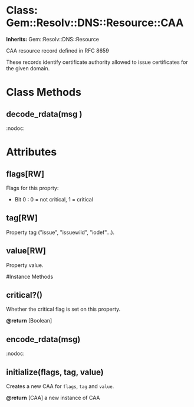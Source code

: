 # Class: Gem::Resolv::DNS::Resource::CAA
**Inherits:** Gem::Resolv::DNS::Resource
    

CAA resource record defined in RFC 8659

These records identify certificate authority allowed to issue certificates for
the given domain.


# Class Methods
## decode_rdata(msg ) [](#method-c-decode_rdata)
:nodoc:
# Attributes
## flags[RW] [](#attribute-i-flags)
Flags for this proprty:
*   Bit 0 : 0 = not critical, 1 = critical

## tag[RW] [](#attribute-i-tag)
Property tag ("issue", "issuewild", "iodef"...).

## value[RW] [](#attribute-i-value)
Property value.


#Instance Methods
## critical?() [](#method-i-critical?)
Whether the critical flag is set on this property.

**@return** [Boolean] 

## encode_rdata(msg) [](#method-i-encode_rdata)
:nodoc:

## initialize(flags, tag, value) [](#method-i-initialize)
Creates a new CAA for `flags`, `tag` and `value`.

**@return** [CAA] a new instance of CAA

